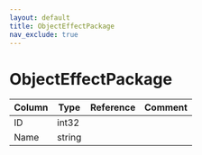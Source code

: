 ```yaml
---
layout: default
title: ObjectEffectPackage
nav_exclude: true
---
```

# ObjectEffectPackage

| Column | Type | Reference | Comment |
|--------|------|-----------|---------|
|ID|int32|||
|Name|string|||
